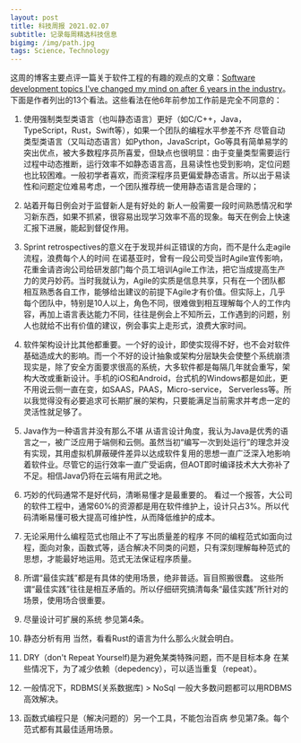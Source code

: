 ```yaml
---
layout: post
title: 科技周报 2021.02.07
subtitle: 记录每周精选科技信息
bigimg: /img/path.jpg
tags: Science，Technology
---
```


这周的博客主要点评一篇关于软件工程的有趣的观点的文章：[Software development topics I've changed my mind on after 6 years in the industry](https://chriskiehl.com/article/thoughts-after-6-years)。
下面是作者列出的13个看法。这些看法在他6年前参加工作前是完全不同意的：

1. 使用强制类型类语言（也叫静态语言）更好（如C/C++，Java，TypeScript，Rust，Swift等），如果一个团队的编程水平参差不齐
尽管自动类型类语言（又叫动态语言）如Python，JavaScript，Go等具有简单易学的突出优点，被大多数程序员所喜爱，但缺点也很明显：由于变量类型需要运行过程中动态推断，运行效率不如静态语言高，且易读性也受到影响，定位问题也比较困难。一般初学者喜欢，而资深程序员更偏爱静态语言。所以出于易读性和问题定位难易考虑，一个团队推荐统一使用静态语言是合理的；

2. 站着开每日例会对于监督新人是有好处的
新人一般需要一段时间熟悉情况和学习新东西，如果不抓紧，很容易出现学习效率不高的现象。每天在例会上快速汇报下进展，能起到督促作用。

3. Sprint retrospectives的意义在于发现并纠正错误的方向，而不是什么走agile流程，浪费每个人的时间
在诺基亚时，曾有一段公司受当时Agile宣传影响，花重金请咨询公司给研发部门每个员工培训Agile工作法，把它当成提高生产力的灵丹妙药。当时我就认为，Agile的实质是信息共享，只有在一个团队都相互熟悉各自工作，能够给出建议的前提下Agile才有价值。但实际上，几乎每个团队中，特别是10人以上，角色不同，很难做到相互理解每个人的工作内容，再加上语言表达能力不同，往往是例会上不知所云，工作遇到的问题，别人也就给不出有价值的建议，例会事实上走形式，浪费大家时间。

4. 软件架构设计比其他都重要。一个好的设计，即使实现得不好，也不会对软件基础造成大的影响。而一个不好的设计抽象或架构分层缺失会使整个系统崩溃
现实是，除了安全方面要求很高的系统，大多软件都是每隔几年就会重写，架构大改或重新设计。手机的iOS和Android，台式机的Windows都是如此，更不用说云侧一直在变，如SAAS，PAAS，Micro-service， Serverless等。所以我觉得没有必要追求可长期扩展的架构，只要能满足当前需求并考虑一定的灵活性就足够了。

5. Java作为一种语言并没有那么不堪
从语言设计角度，我认为Java是优秀的语言之一，被广泛应用于端侧和云侧。虽然当初“编写一次到处运行”的理念并没有实现，其用虚拟机屏蔽硬件差异以达成软件复用的思想一直广泛深入地影响着软件业。尽管它的运行效率一直广受诟病，但AOT即时编译技术大大弥补了不足。相信Java仍将在云端有用武之地。

6. 巧妙的代码通常不是好代码，清晰易懂才是最重要的。
看过一个报答，大公司的软件工程中，通常60%的资源都是用在软件维护上，设计只占3%。所以代码清晰易懂可极大提高可维护性，从而降低维护的成本。

7. 无论采用什么编程范式也阻止不了写出质量差的程序
不同的编程范式如面向过程，面向对象，函数式等，适合解决不同类的问题，只有深刻理解每种范式的思想，才能最好地运用。范式无法保证程序质量。
 
8. 所谓“最佳实践”都是有具体的使用场景，绝非普适。盲目照搬很蠢。
这些所谓“最佳实践”往往是相互矛盾的。所以仔细研究搞清每条“最佳实践”所针对的场景，使用场合很重要。

9. 尽量设计可扩展的系统
参见第4条。

10. 静态分析有用
当然，看看Rust的语言为什么那么火就会明白。

11. DRY（don't Repeat Yourself)是为避免某类特殊问题，而不是目标本身
在某些情况下，为了减少依赖（depedency），可以适当重复（repeat）。

12. 一般情况下，RDBMS(关系数据库) > NoSql
一般大多数问题都可以用RDBMS高效解决。

13. 函数式编程只是（解决问题的）另一个工具，不能包治百病
参见第7条。每个范式都有其最佳适用场景。
